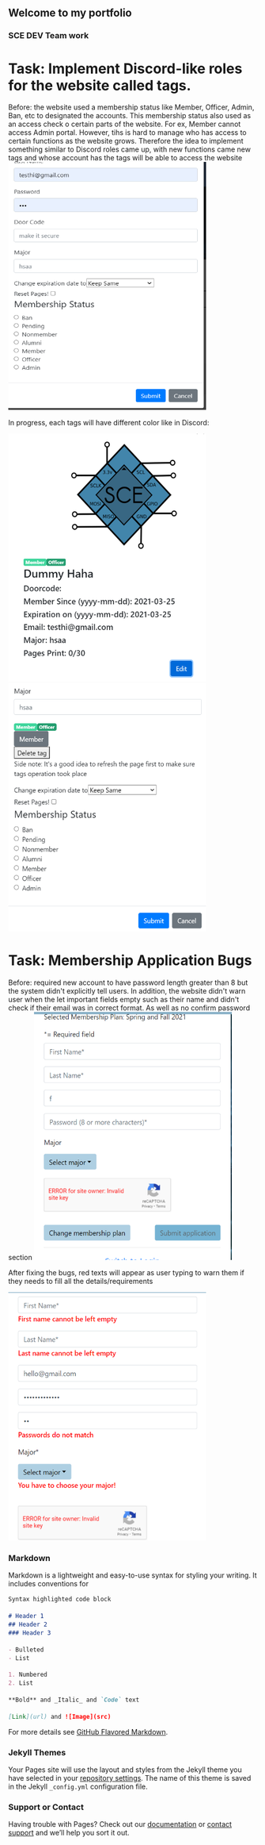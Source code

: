 ## Welcome to my portfolio


### SCE DEV Team work
# Task: Implement Discord-like roles for the website called tags. 
Before: the website used a membership status like Member, Officer, Admin, Ban, etc to designated the accounts. This membership status also used as an access check o certain parts of the website. For ex, Member cannot access Admin portal. However, tihs is hard to manage who has access to certain functions as the website grows.  Therefore the idea to implement something similar to Discord roles came up, with new functions came new tags and whose account has the tags will be able to access the website
<img src="img/tagsBefore.png" width="400" height="500"/>

In progress, each tags will have different color like in Discord: 

<img src = "/img/tagsWorking2.png" width="400" height="500"/><img src = "/img/tagsWorking3.png" width="400" height="500"/>

# Task: Membership Application Bugs
Before: required new account to have password length greater than 8 but the system didn't explicitly tell users. In addition, the website didn't warn user when the let important fields empty such as their name and didn't check if their email was in correct format. As well as no confirm password section
<img src="img/MembershipApplicationBefore.png" width="400" height="500"/> 

After fixing the bugs, red texts will appear as user typing to warn them if they needs to fill all the details/requirements

<img src="/img/MembershipApplicationAfter.png" width="400" height="500"/>



### Markdown

Markdown is a lightweight and easy-to-use syntax for styling your writing. It includes conventions for

```markdown
Syntax highlighted code block

# Header 1
## Header 2
### Header 3

- Bulleted
- List

1. Numbered
2. List

**Bold** and _Italic_ and `Code` text

[Link](url) and ![Image](src)
```

For more details see [GitHub Flavored Markdown](https://guides.github.com/features/mastering-markdown/).

### Jekyll Themes

Your Pages site will use the layout and styles from the Jekyll theme you have selected in your [repository settings](https://github.com/khainl1110/khainl1110.github.io/settings/pages). The name of this theme is saved in the Jekyll `_config.yml` configuration file.

### Support or Contact

Having trouble with Pages? Check out our [documentation](https://docs.github.com/categories/github-pages-basics/) or [contact support](https://support.github.com/contact) and we’ll help you sort it out.
